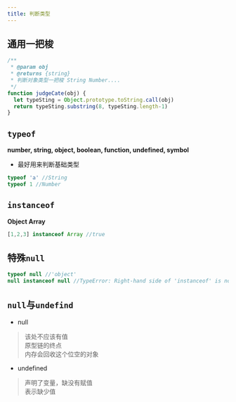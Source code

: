 ```yaml
---
title: 判断类型
---
```

## 通用一把梭
```js
/**
 * @param obj
 * @returns {string}
 * 判断对象类型一把梭 String Number....
 */
function judgeCate(obj) {
  let typeSting = Object.prototype.toString.call(obj)
  return typeSting.substring(8, typeSting.length-1)
}
```

## `typeof`
**number, string, object, boolean, function, undefined, symbol**
* 最好用来判断基础类型
```js
typeof 'a' //String
typeof 1 //Number
```

## `instanceof`
**Object Array**
```js
[1,2,3] instanceof Array //true
```

## 特殊`null`
```js
typeof null //'object'
null instanceof null //TypeError: Right-hand side of 'instanceof' is not an object
```

## `null`与`undefind`
* null
> 该处不应该有值  
> 原型链的终点  
> 内存会回收这个位空的对象

* undefined
> 声明了变量，缺没有赋值   
> 表示缺少值